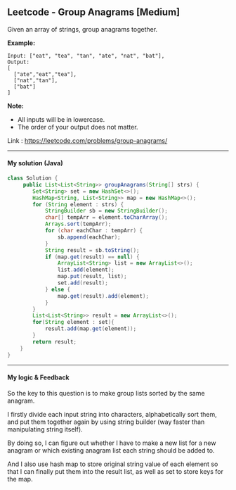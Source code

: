 ## Leetcode - Group Anagrams [Medium]

Given an array of strings, group anagrams together.

**Example:**

```
Input: ["eat", "tea", "tan", "ate", "nat", "bat"],
Output:
[
  ["ate","eat","tea"],
  ["nat","tan"],
  ["bat"]
]
```

**Note:**

- All inputs will be in lowercase.
- The order of your output does not matter.

Link : https://leetcode.com/problems/group-anagrams/



---



#### My solution (Java)

```java
class Solution {
     public List<List<String>> groupAnagrams(String[] strs) {
        Set<String> set = new HashSet<>();
        HashMap<String, List<String>> map = new HashMap<>();
        for (String element : strs) {
            StringBuilder sb = new StringBuilder();
            char[] tempArr = element.toCharArray();
            Arrays.sort(tempArr);
            for (char eachChar : tempArr) {
                sb.append(eachChar);
            }
            String result = sb.toString();
            if (map.get(result) == null) {
                ArrayList<String> list = new ArrayList<>();
                list.add(element);
                map.put(result, list);
                set.add(result);
            } else {
                map.get(result).add(element);
            }
        }
        List<List<String>> result = new ArrayList<>();
        for(String element : set){
            result.add(map.get(element));
        }
        return result;
    }
}

```

---



#### My logic & Feedback

So the key to this question is to make group lists sorted by the same anagram. 

I firstly divide each input string into characters, alphabetically sort them, and put them together again by using string builder (way faster than manipulating string itself).

By doing so, I can figure out whether I have to make a new list for a new anagram or which existing anagram list each string should be added to.

And I also use hash map to store original string value of each element so that I can finally put them into the result list, as well as set to store keys for the map.
